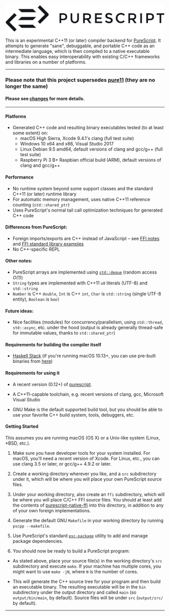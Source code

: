 [![PureScript](https://raw.githubusercontent.com/purescript/purescript/master/logo.png)](http://purescript.org)

This is an experimental C++11 (or later) compiler backend for [PureScript](https://github.com/purescript/purescript). It attempts to generate "sane", debuggable, and portable C++ code as an intermediate language, which is then compiled to a native executable binary. This enables easy interoperability with existing C/C++ frameworks and libraries on a number of platforms.

---

### **Please note that this project supersedes [pure11](https://github.com/pure11/pure11) (they are no longer the same)**

#### Please see [changes](https://github.com/andyarvanitis/purescript-native/wiki/changes) for more details.

---

#### Platforms
* Generated C++ code and resulting binary executables tested (to at least some extent) on:
  * macOS High Sierra, Xcode 9.4.1's clang (full test suite)
  * Windows 10 x64 and x86, Visual Studio 2017
  * Linux Debian 9.5 amd64, default versions of clang and gcc/g++ (full test suite)
  * Raspberry Pi 3 B+ Raspbian official build (ARM), default versions of clang and gcc/g++

#### Performance

* No runtime system beyond some support classes and the standard C++11 (or later) runtime library
* For automatic memory management, uses native C++11 reference counting (`std::shared_ptr`)
* Uses PureScript's normal tail call optimization techniques for generated C++ code

#### Differences from PureScript:

* Foreign imports/exports are C++ instead of JavaScript – see [FFI notes](https://github.com/andyarvanitis/purescript-native/wiki/FFI) and [FFI standard library examples](https://github.com/andyarvanitis/purescript-native-ffi)
* No C++-specific REPL

#### Other notes:

* PureScript arrays are implemented using [`std::deque`](http://en.cppreference.com/w/cpp/container/deque) (random access *O(1)*)
* `String` types are implemented with C++11 `u8` literals (UTF-8) and `std::string`
* `Number` is C++ `double`, `Int` is C++ `int`, `Char` is `std::string` (single UTF-8 entity), `Boolean` is `bool`

#### Future ideas:

* Nice facilities (modules) for concurrency/parallelism, using `std::thread`, `std::async`, etc. under the hood (output is already generally thread-safe for immutable values, thanks to `std::shared_ptr`)

#### Requirements for building the compiler itself

* [Haskell Stack](https://docs.haskellstack.org/en/stable/README/) (if you're running macOS 10.13+, you can use pre-built binaries from [here](https://github.com/andyarvanitis/purescript-native/releases/))

#### Requirements for using it

* A recent version (0.12+) of [purescript](https://github.com/purescript/purescript/releases).

* A C++11-capable toolchain, e.g. recent versions of clang, gcc, Microsoft Visual Studio
* GNU Make is the default supported build tool, but you should be able to use your favorite C++ build system, tools, debuggers, etc.

#### Getting Started
This assumes you are running macOS (OS X) or a Unix-like system (Linux, *BSD, etc.).

1. Make sure you have developer tools for your system installed. For macOS, you'll need a recent version of Xcode. For Linux, etc., you can use clang 3.5 or later, or gcc/g++ 4.9.2 or later.

2. Create a working directory wherever you like, and a `src` subdirectory under it, which will be where you will place your own PureScript source files.

3. Under your working directory, also create an `ffi` subdirectory, which will be where you will place C/C++ FFI source files. You should at least add the contents of [purescript-native-ffi](https://github.com/andyarvanitis/purescript-native-ffi) into this directory, in addition to any of your own foreign implementations.

4. Generate the default GNU `Makefile` in your working directory by running `pscpp --makefile`.

5. Use PureScript's standard [`psc-package`](https://psc-package.readthedocs.io/en/latest/) utility to add and manage package dependencies.

6. You should now be ready to build a PureScript program:
  * As stated above, place your source file(s) in the working directory's `src` subdirectory and execute `make`. If your machine has multiple cores, you might want to use `make -jN`, where `N` is the number of cores.

  * This will generate the C++ source tree for your program and then build an executable binary. The resulting executable will be in the `bin` subdirectory under the output directory and called `main` (so `output/bin/main`, by default). Source files will be under `src` (`output/src/` by default).

---
